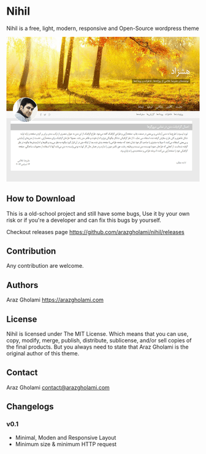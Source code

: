 # Nihil
Nihil is a free, light, modern, responsive and Open-Source wordpress theme

![Screenshot](screenshot.png)

## How to Download
This is a old-school project and still have some bugs, Use it by your own risk or if you're a developer and can fix this bugs by yourself.

Checkout releases page https://github.com/arazgholami/nihil/releases

## Contribution
Any contribution are welcome.

## Authors
Araz Gholami <https://arazgholami.com>

## License
Nihil is licensed under The MIT License. Which means that you can use, copy, modify, merge, publish, distribute, sublicense, and/or sell copies of the final products. But you always need to state that Araz Gholami is the original author of this theme.

## Contact
Araz Gholami contact@arazgholami.com 

## Changelogs
### v0.1
- Minimal, Moden and Responsive Layout
- Minimum size & minimum HTTP request
